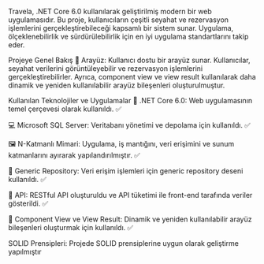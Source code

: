 Travela, .NET Core 6.0 kullanılarak geliştirilmiş modern bir web uygulamasıdır. Bu proje, kullanıcıların çeşitli seyahat ve rezervasyon işlemlerini gerçekleştirebileceği kapsamlı bir sistem sunar. Uygulama, ölçeklenebilirlik ve sürdürülebilirlik için en iyi uygulama standartlarını takip eder.

Projeye Genel Bakış
👤 Arayüz: Kullanıcı dostu bir arayüz sunar. Kullanıcılar, seyahat verilerini görüntüleyebilir ve rezervasyon işlemlerini gerçekleştirebilirler. Ayrıca, component view ve view result kullanılarak daha dinamik ve yeniden kullanılabilir arayüz bileşenleri oluşturulmuştur.

Kullanılan Teknolojiler ve Uygulamalar
🤖 .NET Core 6.0: Web uygulamasının temel çerçevesi olarak kullanıldı. ✅

💻 Microsoft SQL Server: Veritabanı yönetimi ve depolama için kullanıldı. ✅

🖼️ N-Katmanlı Mimari: Uygulama, iş mantığını, veri erişimini ve sunum katmanlarını ayırarak yapılandırılmıştır. ✅

🔄 Generic Repository: Veri erişim işlemleri için generic repository deseni kullanıldı. ✅

📡 API: RESTful API oluşturuldu ve API tüketimi ile front-end tarafında veriler gösterildi. ✅

🎨 Component View ve View Result: Dinamik ve yeniden kullanılabilir arayüz bileşenleri oluşturmak için kullanıldı. ✅

SOLID Prensipleri: Projede SOLID prensiplerine uygun olarak geliştirme yapılmıştır
